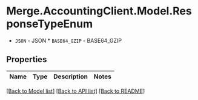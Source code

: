 # Merge.AccountingClient.Model.ResponseTypeEnum
* `JSON` - JSON * `BASE64_GZIP` - BASE64_GZIP

## Properties

Name | Type | Description | Notes
------------ | ------------- | ------------- | -------------

[[Back to Model list]](../README.md#documentation-for-models) [[Back to API list]](../README.md#documentation-for-api-endpoints) [[Back to README]](../README.md)

